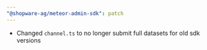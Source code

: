 ```yaml
---
"@shopware-ag/meteor-admin-sdk": patch
---
```


- Changed `channel.ts` to no longer submit full datasets for old sdk versions
